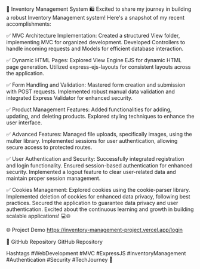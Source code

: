🚀 Inventory Management System 🛍️
Excited to share my journey in building a robust Inventory Management system! Here's a snapshot of my recent accomplishments:

✅ MVC Architecture Implementation:
Created a structured View folder, implementing MVC for organized development.
Developed Controllers to handle incoming requests and Models for efficient database interaction.

✅ Dynamic HTML Pages:
Explored View Engine EJS for dynamic HTML page generation.
Utilized express-ejs-layouts for consistent layouts across the application.

✅ Form Handling and Validation:
Mastered form creation and submission with POST requests.
Implemented robust manual data validation and integrated Express Validator for enhanced security.

✅ Product Management Features:
Added functionalities for adding, updating, and deleting products.
Explored styling techniques to enhance the user interface.

✅ Advanced Features:
Managed file uploads, specifically images, using the multer library.
Implemented sessions for user authentication, allowing secure access to protected routes.

✅ User Authentication and Security:
Successfully integrated registration and login functionality.
Ensured session-based authentication for enhanced security.
Implemented a logout feature to clear user-related data and maintain proper session management.

✅ Cookies Management:
Explored cookies using the cookie-parser library.
Implemented deletion of cookies for enhanced data privacy, following best practices.
Secured the application to guarantee data privacy and user authentication.
Excited about the continuous learning and growth in building scalable applications! 💻🌐

🌐 Project Demo
https://inventory-management-project.vercel.app/login

🔗 GitHub Repository
GitHub Repository

Hashtags
#WebDevelopment #MVC #ExpressJS #InventoryManagement #Authentication #Security #TechJourney 🚀

